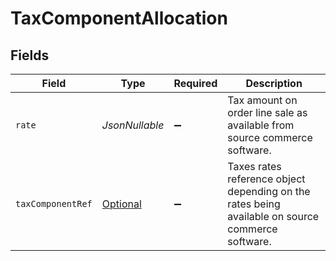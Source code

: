 # TaxComponentAllocation


## Fields

| Field                                                                                            | Type                                                                                             | Required                                                                                         | Description                                                                                      |
| ------------------------------------------------------------------------------------------------ | ------------------------------------------------------------------------------------------------ | ------------------------------------------------------------------------------------------------ | ------------------------------------------------------------------------------------------------ |
| `rate`                                                                                           | *JsonNullable<BigDecimal>*                                                                       | :heavy_minus_sign:                                                                               | Tax amount on order line sale as available from source commerce software.                        |
| `taxComponentRef`                                                                                | [Optional<TaxComponentRef>](../../models/shared/TaxComponentRef.md)                              | :heavy_minus_sign:                                                                               | Taxes rates reference object depending on the rates being available on source commerce software. |